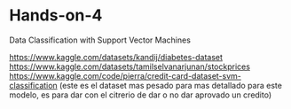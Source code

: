 # Hands-on-4
Data Classification with Support Vector Machines

https://www.kaggle.com/datasets/kandij/diabetes-dataset
https://www.kaggle.com/datasets/tamilselvanarjunan/stockprices 
https://www.kaggle.com/code/pierra/credit-card-dataset-svm-classification (este es el dataset mas pesado para mas detallado para este modelo, es para dar con el citrerio de dar o no dar aprovado un credito)
